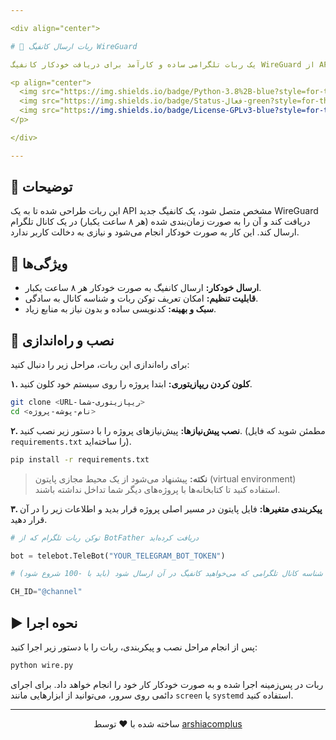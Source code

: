 ```yaml
---

<div align="center">

# 🤖 ربات ارسال کانفیگ WireGuard

یک ربات تلگرامی ساده و کارآمد برای دریافت خودکار کانفیگ WireGuard از API و ارسال آن در کانال شما.

<p align="center">
  <img src="https://img.shields.io/badge/Python-3.8%2B-blue?style=for-the-badge&logo=python" alt="Python Version">
  <img src="https://img.shields.io/badge/Status-فعال-green?style=for-the-badge" alt="Status">
  <img src="https://img.shields.io/badge/License-GPLv3-blue?style=for-the-badge&logo=gnu" alt="License: GPL v3">
</p>

</div>

---
```


## 📝 توضیحات

این ربات طراحی شده تا به یک API مشخص متصل شود، یک کانفیگ جدید WireGuard دریافت کند و آن را به صورت زمان‌بندی شده (هر ۸ ساعت یکبار) در یک کانال تلگرام ارسال کند. این کار به صورت خودکار انجام می‌شود و نیازی به دخالت کاربر ندارد.

## 🚀 ویژگی‌ها

-   **ارسال خودکار:** ارسال کانفیگ به صورت خودکار هر ۸ ساعت یکبار.
-   **قابلیت تنظیم:** امکان تعریف توکن ربات و شناسه کانال به سادگی.
-   **سبک و بهینه:** کدنویسی ساده و بدون نیاز به منابع زیاد.

## 🔧 نصب و راه‌اندازی

برای راه‌اندازی این ربات، مراحل زیر را دنبال کنید:

**۱. کلون کردن ریپازیتوری:**
ابتدا پروژه را روی سیستم خود کلون کنید.
```bash
git clone <URL-ریپازیتوری-شما>
cd <نام-پوشه-پروژه>
```

**۲. نصب پیش‌نیازها:**
پیش‌نیازهای پروژه را با دستور زیر نصب کنید. (مطمئن شوید که فایل `requirements.txt` را ساخته‌اید).
```bash
pip install -r requirements.txt
```
> **نکته:** پیشنهاد می‌شود از یک محیط مجازی پایتون (virtual environment) استفاده کنید تا کتابخانه‌ها با پروژه‌های دیگر شما تداخل نداشته باشند.

**۳. پیکربندی متغیرها:**
 فایل پایتون  در مسیر اصلی پروژه قرار بدید و اطلاعات زیر را در آن قرار دهید.

```python
# توکن ربات تلگرام که از BotFather دریافت کرده‌اید

bot = telebot.TeleBot("YOUR_TELEGRAM_BOT_TOKEN")

# شناسه کانال تلگرامی که می‌خواهید کانفیگ در آن ارسال شود (باید با -100 شروع شود)

CH_ID="@channel"

```

## ▶️ نحوه اجرا

پس از انجام مراحل نصب و پیکربندی، ربات را با دستور زیر اجرا کنید:

```bash
python wire.py
```

ربات در پس‌زمینه اجرا شده و به صورت خودکار کار خود را انجام خواهد داد. برای اجرای دائمی روی سرور، می‌توانید از ابزارهایی مانند `screen` یا `systemd` استفاده کنید.

---

<p align="center">
  ساخته شده با ❤️ توسط <a href="https://github.com/arshiacomplus">arshiacomplus</a>
</p>
